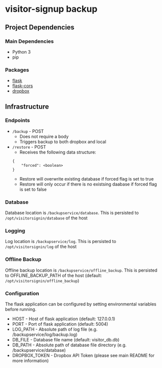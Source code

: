 # visitor-signup backup

## Project Dependencies
### Main Dependencies
 - Python 3
 - pip

### Packages
 - [flask](http://flask.pocoo.org/)
 - [flask-cors](https://github.com/corydolphin/flask-cors)
 - [dropbox](https://github.com/dropbox/dropbox-sdk-python)

## Infrastructure
### Endpoints
 - `/backup` - POST
   - Does not require a body
   - Triggers backup to both dropbox and local
 - `/restore` - POST
   - Receives the following data structure:
   ```
   {
       "forced": <boolean>
   }
   ```
   - Restore will overwrite existing database if forced flag is set to true
   - Restore will only occur if there is no existsing daabase if forced flag is set to false

### Database
Database location is `/backupservice/database`. This is persisted to `/opt/visitorsignin/database` of the host

### Logging
Log location is `/backupservice/log`. This is persisted to `/opt/visitorsignin/log` of the host

### Offline Backup
Offline backup location is `/backupservice/offline_backup`. This is persisted to OFFLINE_BACKUP_PATH of the host (default: `/opt/visitorsignin/offline_backup`)

### Configuration
The flask application can be configured by setting environmental variables before running.
 - HOST - Host of flask application (default: 127.0.0.1)
 - PORT - Port of flask application (default: 5004)
 - LOG_PATH - Absolute path of log file (e.g. /backupservice/log/backup.log)
 - DB_FILE - Database file name (default: visitor_db.db)
 - DB_PATH - Absolute path of database file directory (e.g. /backupservice/database)
 - DROPBOX_TOKEN - Dropbox API Token (please see main README for more information)
